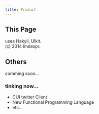 ```yaml
---
title: Product
---
```

## This Page
uses Hakyll, UIkit.  
(c) 2014 lmdexpr.

## Others
comming soon...

### tinking now...
* CUI twitter Client
* New Functional Programming Language
* etc...
